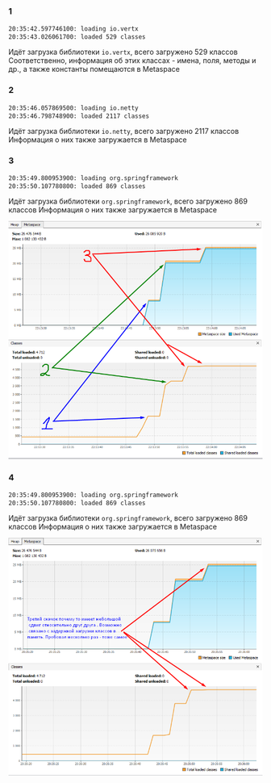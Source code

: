 ### 1

```
20:35:42.597746100: loading io.vertx
20:35:43.026061700: loaded 529 classes
```
Идёт загрузка библиотеки `io.vertx`, всего загружено 529 классов
Соответственно, информация об этих классах - имена, поля, методы и др., а также константы помещаются в Metaspace

### 2

```
20:35:46.057869500: loading io.netty
20:35:46.798748900: loaded 2117 classes
```
Идёт загрузка библиотеки `io.netty`, всего загружено 2117 классов
Информация о них также загружается в Metaspace

### 3

```
20:35:49.800953900: loading org.springframework
20:35:50.107780800: loaded 869 classes
```
Идёт загрузка библиотеки `org.springframework`, всего загружено 869 классов
Информация о них также загружается в Metaspace

![Screenshot1.png](https://github.com/xelarog/JavaHomework-JavaCore-4.1/blob/main/Screenshot_1.png)

### 4

```
20:35:49.800953900: loading org.springframework
20:35:50.107780800: loaded 869 classes
```
Идёт загрузка библиотеки `org.springframework`, всего загружено 869 классов
Информация о них также загружается в Metaspace

![Screenshot1.png](https://github.com/xelarog/JavaHomework-JavaCore-4.1/blob/main/Screenshot_3.png)
